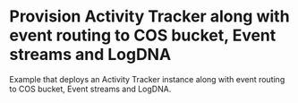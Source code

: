 # Provision Activity Tracker along with event routing to COS bucket, Event streams and LogDNA

Example that deploys  an Activity Tracker instance along with event routing to COS bucket, Event streams and LogDNA.
